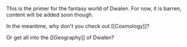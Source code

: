 This is the primer for the fantasy world of Dwalen.
For now, it is barren, content will be added soon though.

In the meantime, why don't you check out [[Cosmology]]?

Or get all into the [[Geography]] of Dwalen?